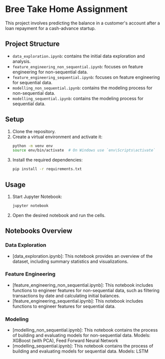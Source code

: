 # Bree Take Home Assignment

This project involves predicting the balance in a customer's account after a loan repayment for a cash-advance startup.

## Project Structure

- `data_exploration.ipynb`: contains the initial data exploration and analysis.
- `feature_engineering_non_sequential.ipynb`: focuses on feature engineering for non-sequential data.
- `feature_engineering_sequential.ipynb`: focuses on feature engineering for sequential data.
- `modelling_non_sequential.ipynb`: contains the modeling process for non-sequential data.
- `modelling_sequential.ipynb`: contains the modeling process for sequential data.

## Setup

1. Clone the repository.
2. Create a virtual environment and activate it:
   ```sh
   python -m venv env
   source env/bin/activate  # On Windows use `env\Scripts\activate`
   ```
3. Install the required dependencies:
   ```sh
   pip install -r requirements.txt
   ```

## Usage

1. Start Jupyter Notebook:
   ```sh
   jupyter notebook
   ```
2. Open the desired notebook and run the cells.

## Notebooks Overview

### Data Exploration

- [data_exploration.ipynb]: This notebook provides an overview of the dataset, including summary statistics and visualizations.

### Feature Engineering

- [feature_engineering_non_sequential.ipynb]: This notebook includes functions to engineer features for non-sequential data, such as filtering transactions by date and calculating initial balances.
- [feature_engineering_sequential.ipynb]: This notebook includes functions to engineer features for sequential data.

### Modeling

- [modelling_non_sequential.ipynb]: This notebook contains the process of building and evaluating models for non-sequential data. Models: XGBoost (with PCA), Feed Forward Neural Network
- [modelling_sequential.ipynb]: This notebook contains the process of building and evaluating models for sequential data. Models: LSTM
